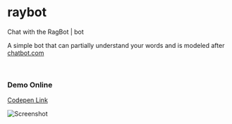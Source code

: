 # raybot
Chat with the RagBot | bot

A simple bot that can partially understand your words and is modeled after [chatbot.com](http://botchat.com/)


<br>

### Demo Online

[Codepen Link](https://codepen.io/emnatkins/full/oNaKeWM)


![Screenshot](https://github.com/emnatkins/raybot/assets/102804483/63c81c46-d1db-43f7-908f-ce04a627ce2e)
